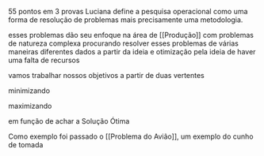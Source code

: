 55 pontos em 3 provas
Luciana define a pesquisa operacional como uma forma de resolução de problemas mais precisamente uma metodologia.

esses problemas dão seu enfoque na área de [[Produção]] com problemas de natureza complexa procurando resolver esses problemas de várias maneiras diferentes dados a partir da ideia e otimização pela ideia de haver uma falta de recursos 

vamos trabalhar nossos objetivos a partir de duas vertentes

minimizando 

maximizando

em função de achar a Solução Ótima

Como exemplo foi passado o [[Problema do Avião]], um exemplo do cunho de tomada